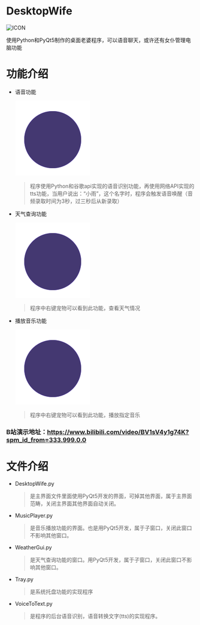 # DesktopWife

![ICON](https://github.com/PYmili/DesktopWife/blob/master/image/bg.png)

使用Python和PyQt5制作的桌面老婆程序，可以语音聊天，或许还有女仆管理电脑功能

# 功能介绍
- 语音功能

  ![Button](https://github.com/PYmili/DesktopWife/blob/master/image/Button.png)

  > 程序使用Python和谷歌api实现的语音识别功能，再使用网络API实现的tts功能，当用户说出：“小雨”，这个名字时，程序会触发语音唤醒（音频录取时间为3秒，过三秒后从新录取）

- 天气查询功能

  ![Button](https://github.com/PYmili/DesktopWife/blob/master/image/Button.png)

  > 程序中右键宠物可以看到此功能，查看天气情况
 
- 播放音乐功能

  ![Button](https://github.com/PYmili/DesktopWife/blob/master/image/Button.png)

  > 程序中右键宠物可以看到此功能，播放指定音乐

### B站演示地址：https://www.bilibili.com/video/BV1sV4y1g74K?spm_id_from=333.999.0.0


# 文件介绍
- DesktopWife.py

  > 是主界面文件里面使用PyQt5开发的界面，可掉其他界面，属于主界面范畴，关闭主界面其他界面自动关闭。

- MusicPlayer.py
  
  > 是音乐播放功能的界面。也是用PyQt5开发，属于子窗口，关闭此窗口不影响其他窗口。

- WeatherGui.py
  
  > 是天气查询功能的窗口。用PyQt5开发，属于子窗口，关闭此窗口不影响其他窗口。

- Tray.py
  
  > 是系统托盘功能的实现程序

- VoiceToText.py
  
  > 是程序的后台语音识别，语音转换文字(tts)的实现程序。
